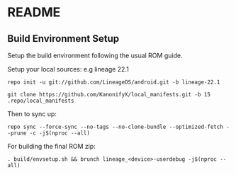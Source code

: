 # README
## Build Environment Setup

Setup the build environment following the usual ROM guide.

Setup your local sources:
e.g lineage 22.1

```
repo init -u git://github.com/LineageOS/android.git -b lineage-22.1

```

```
git clone https://github.com/KanonifyX/local_manifests.git -b 15 .repo/local_manifests
```

Then to sync up:
```
repo sync --force-sync --no-tags --no-clone-bundle --optimized-fetch --prune -c -j$(nproc --all)
```

For building the final ROM zip:
```
. build/envsetup.sh && brunch lineage_<device>-userdebug -j$(nproc --all)
```